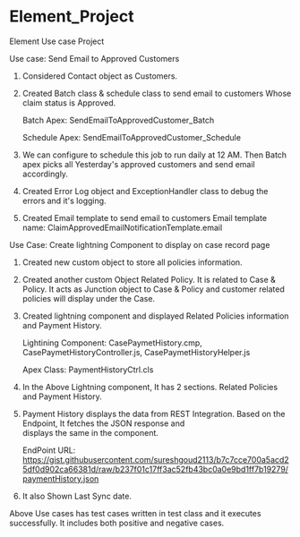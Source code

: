 # Element_Project
Element Use case Project

Use case: Send Email to Approved Customers

   1. Considered Contact object as Customers.
   2. Created Batch class & schedule class to send email to customers Whose claim status is Approved.
    
       Batch Apex: SendEmailToApprovedCustomer_Batch
       
       Schedule Apex: SendEmailToApprovedCustomer_Schedule
       
   3. We can configure to schedule this job to run daily at 12 AM. Then Batch apex picks all Yesterday's approved customers         and send email accordingly.
   4. Created Error Log object and ExceptionHandler class to debug the errors and it's logging.
   5. Created Email template to send email to customers
       Email template name: ClaimApprovedEmailNotificationTemplate.email
       
Use Case: Create lightning Component to display on case record page

   1. Created new custom object to store all policies information.
   2. Created another custom Object Related Policy. It is related to Case & Policy. It acts as Junction object to Case & 
      Policy and customer related policies will display under the Case.
   3. Created lightning component and displayed Related Policies information and Payment History.
   
      Lightining Component: CasePaymetHistory.cmp,
                            CasePaymetHistoryController.js,
                            CasePaymetHistoryHelper.js
                            
      Apex Class: PaymentHistoryCtrl.cls
      
   4. In the Above Lightning component, It has 2 sections. Related Policies and Payment History.
   5. Payment History displays the data from REST Integration. Based on the Endpoint, It fetches the JSON response and  
      displays the same in the component.
      
      EndPoint URL:               https://gist.githubusercontent.com/sureshgoud2113/b7c7cce700a5acd25df0d902ca66381d/raw/b237f01c17ff3ac52fb43bc0a0e9bd1ff7b19279/paymentHistory.json

   6. It also Shown Last Sync date.
   
Above Use cases has test cases written in test class and it executes successfully.
It includes both positive and negative cases.
